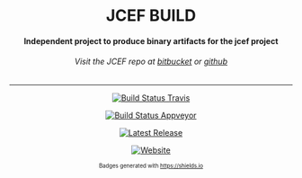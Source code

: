 <div id="title" align="center">
<h1>JCEF BUILD</h1>

<h4>Independent project to produce binary artifacts for the jcef project</h4>
<h6>Visit the JCEF repo at <a href="https://bitbucket.org/chromiumembedded/java-cef/src/master/">bitbucket</a> or <a href="https://github.com/chromiumembedded/java-cef">github</a> </h6>
</div>

---

<div id="badges" align="center">

[![Build Status Travis](https://img.shields.io/travis/smac89/java-cef-build.svg?color=%2340ba12&label=Osx%2FLinux&logo=travis-ci&logoColor=%23000&style=for-the-badge)](https://travis-ci.org/smac89/java-cef-build)

[![Build Status Appveyor](https://img.shields.io/appveyor/ci/smac89/java-cef-build.svg?color=%2300c7f4&label=Windows%20x86%20%2F%20x64&logo=appveyor&logoColor=black&style=for-the-badge)](https://ci.appveyor.com/project/smac89/java-cef-build)

[![Latest Release](https://img.shields.io/github/release/smac89/java-cef-build.svg?color=black&label=Latest%20Release&logoColor=white&style=for-the-badge)](https://github.com/smac89/java-cef-build/releases)

[![Website](https://img.shields.io/website/https/smac89.github.io/java-cef-build.svg?down_color=red&down_message=offline&label=Jcef%20javadocs&logo=java&style=for-the-badge&up_message=online)](https://smac89.github.io/java-cef-build)

<small><sup>Badges generated with https://shields.io</sup></small>
</div>
